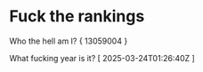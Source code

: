 # Fuck the rankings

Who the hell am I?
{ 13059004 }

What fucking year is it?
[ 2025-03-24T01:26:40Z ]
